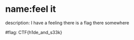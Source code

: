 # name:feel it
description: I have a feeling there is a flag there somewhere

#flag: CTF{h1de_and_s33k}